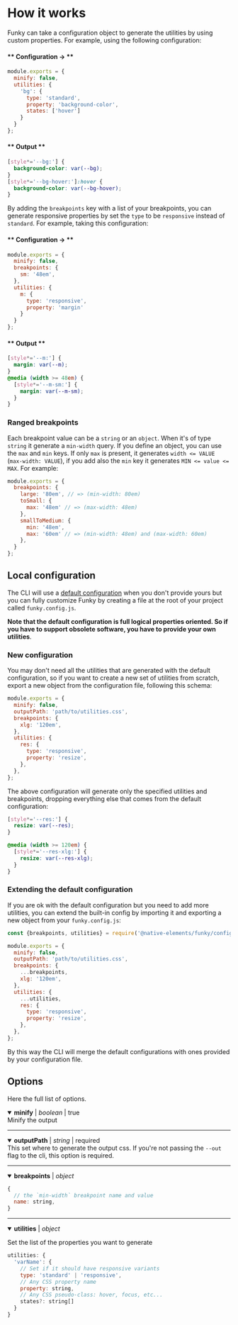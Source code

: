 # How it works

Funky can take a configuration object to generate the utilities by using custom properties. For example, using the following configuration:

<!-- tabs:start -->

#### ** Configuration → **

```js
module.exports = {
  minify: false,
  utilities: {
    'bg': {
      type: 'standard',
      property: 'background-color',
      states: ['hover']
    }
  }
};
```

#### ** Output **

```css
[style*='--bg:'] {
  background-color: var(--bg);
}
[style*='--bg-hover:']:hover {
  background-color: var(--bg-hover);
}
```

<!-- tabs:end -->

By adding the `breakpoints` key with a list of your breakpoints, you can generate responsive properties by set the `type` to be `responsive` instead of `standard`. For example, taking this configuration:


<!-- tabs:start -->

#### ** Configuration → **

```js
module.exports = {
  minify: false,
  breakpoints: {
    sm: '48em',
  },
  utilities: {
    m: {
      type: 'responsive',
      property: 'margin'
    }
  }
};
```

#### ** Output **

```css
[style*='--m:'] {
  margin: var(--m);
}
@media (width >= 48em) {
  [style*='--m-sm:'] {
    margin: var(--m-sm);
  }
}
```
<!-- tabs:end -->


### Ranged breakpoints

Each breakpoint value can be a `string` or an `object`. When it's of type `string` it generate a `min-width` query. If you define an object, you can use the `max` and `min` keys. If only `max` is present, it generates `width <= VALUE` (`max-width: VALUE`), if you add also the `min` key it generates `MIN <= value <= MAX`. For example:


```js
module.exports = {
  breakpoints: {
    large: '80em', // => (min-width: 80em)
    toSmall: {
      max: '48em' // => (max-width: 48em)
    },
    smallToMedium: {
      min: '48em',
      max: '60em' // => (min-width: 48em) and (max-width: 60em)
    },    
  }
};
```

## Local configuration

The CLI will use a [default configuration](https://github.com/n-elements/funky/blob/master/config.js ':target=_blank') when you don't provide yours but you can fully customize Funky by creating a file at the root of your project called `funky.config.js`.

**Note that the default configuration is full logical properties oriented. So if you have to support obsolete software, you have to provide your own utilities**.

### New configuration

You may don't need all the utilities that are generated with the default configuration, so if you want to create a new set of utilities from scratch, export a new object from the configuration file, following this schema:

```js
module.exports = {
  minify: false,
  outputPath: 'path/to/utilities.css',
  breakpoints: {
    xlg: '120em',
  },
  utilities: {
    res: {
      type: 'responsive',
      property: 'resize',
    },
  },
};
```

The above configuration will generate only the specified utilities and breakpoints, dropping everything else that comes from the default configuration:

```css
[style*='--res:'] {
  resize: var(--res);
}

@media (width >= 120em) {
  [style*='--res-xlg:'] {
    resize: var(--res-xlg);
  }
}
```

### Extending the default configuration

If you are ok with the default configuration but you need to add more utilities, you can extend the built-in config by importing it and exporting a new object from your `funky.config.js`:

```js
const {breakpoints, utilities} = require('@native-elements/funky/config.js');

module.exports = {
  minify: false,
  outputPath: 'path/to/utilities.css',
  breakpoints: {
    ...breakpoints,
    xlg: '120em',
  },
  utilities: {
    ...utilities,
    res: {
      type: 'responsive',
      property: 'resize',
    },
  },
};
```

By this way the CLI will merge the default configurations with ones provided by your configuration file.


## Options

Here the full list of options.

<details open>
  <summary><b><output>minify</output></b> | <em>boolean</em> | true</summary>
  Minify the output
</details>
<hr />
<details open>
  <summary><b><output>outputPath</output></b> | <em>string</em> | <span class="Badge" data-type="important">required</span></summary>
This set where to generate the output css. If you're not passing the <code>--out</code> flag to the cli, this option is required.
</details>
<hr />
<details open>
  <summary><b><output>breakpoints</output></b> | <em>object</em></summary>

```js
{
  // the `min-width` breakpoint name and value
  name: string,
}
```
</details>
<hr />
<details open>
  <summary><b><output>utilities</output></b> | <em>object</em></summary>

  Set the list of the properties you want to generate

```js
utilities: {
  'varName': {
    // Set if it should have responsive variants
    type: 'standard' | 'responsive',
    // Any CSS property name
    property: string,
    // Any CSS pseudo-class: hover, focus, etc...
    states?: string[]
  }
}
```
</details>
